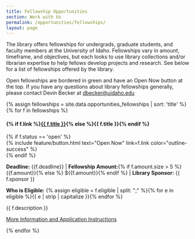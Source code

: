 ```yaml
---
title: Fellowship Opportunities
section: Work with Us
permalink: /opportunities/fellowships/
layout: page
---
```


The library offers fellowships for undergrads, graduate students, and faculty members at the University of Idaho. Fellowships vary in amount, timeframe, and objectives, but each looks to use library collections and/or librarian expertise to help fellows develop projects and research. See below for a list of fellowships offered by the library. 

Open fellowships are bordered in green and have an Open Now button at the top. If you have any questions about library fellowships generally, please contact Devin Becker at [dbecker@uidaho.edu](mailto:dbecker@uidaho.edu)

{% assign fellowships = site.data.opportunities_fellowships | sort: 'title' %}
{% for f in fellowships %}
<div class="row my-4 p-4 border {% if f.status == 'open' %}border-success{% endif %}" id="{{ f.title | slugify }}">
    <div class="col-md-10">
        <h4>{% if f.link %}<a href="{{ f.link }}">{{ f.title }}</a>{% else %}{{ f.title }}{% endif %}</h4>
    </div>
    {% if f.status == 'open' %}<div class="col-md-2">{% include feature/button.html text="Open Now" link=f.link color="outline-success" %}</div>{% endif %}
    <div class="col-md-12 my-2">
        <p><strong>Deadline:</strong> {{f.deadline}} | <strong>Fellowship Amount:</strong>{% if f.amount.size > 5 %} {{f.amount}}{% else %} ${{f.amount}}{% endif %} | <strong>Library Sponsor:</strong> {{ f.sponsor }}</p>
        <p><strong>Who is Eligible:</strong> {% assign eligible = f.eligible | split: ";" %}{% for e in eligible %}<span class="btn btn-outline-info btn-sm mx-2">{{ e | strip | capitalize }}</span>{% endfor %}</p>
        <p class="my-3">{{ f.description }}</p>
        <p class="text-end"><a class="btn btn-outline-pride-gold" href="{{ f.link }}">More Information and Application Instructions</a></p>
    </div>
</div>
{% endfor %}